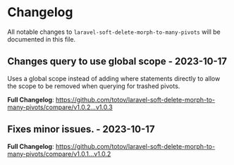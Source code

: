 # Changelog

All notable changes to `laravel-soft-delete-morph-to-many-pivots` will be documented in this file.

## Changes query to use global scope - 2023-10-17

Uses a global scope instead of adding where statements directly to allow the scope to be removed when querying for trashed pivots.

**Full Changelog**: https://github.com/totov/laravel-soft-delete-morph-to-many-pivots/compare/v1.0.2...v1.0.3

## Fixes minor issues. - 2023-10-17

**Full Changelog**: https://github.com/totov/laravel-soft-delete-morph-to-many-pivots/compare/v1.0.1...v1.0.2
